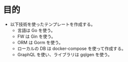 # 目的

- 以下技術を使ったテンプレートを作成する。
  - 言語は Go を使う。
  - FW は Gin を使う。
  - ORM は Gorm を使う。
  - ローカルの DB は docker-compose を使って作成する。
  - GraphQL を使い、ライブラリは gqlgen を使う。

